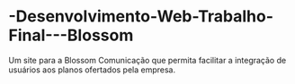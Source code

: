 # -Desenvolvimento-Web-Trabalho-Final---Blossom
Um site para a Blossom Comunicação que permita facilitar a integração de usuários aos planos ofertados pela empresa. 
